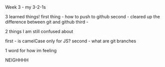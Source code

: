 
Week 3 - my 3-2-1s

3 learned things!
first thing - how to push to github
second - cleared up the difference between git and github
third - 

2 things I am still confused about

first - is camelCase only for JS?
second - what are git branches

1 word for how im feeling

NEIGHHHH
